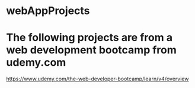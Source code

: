 # webAppProjects

# The following projects are from a web development bootcamp from udemy.com
https://www.udemy.com/the-web-developer-bootcamp/learn/v4/overview
